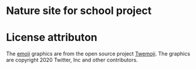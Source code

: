 # Nature site for school project

# License attributon

The [emoji](https://github.com/twitter/twemoji/blob/master/assets/svg/1f333.svg) graphics are from the open source project [Twemoji](https://twemoji.twitter.com/). The graphics are copyright 2020 Twitter, Inc and other contributors.